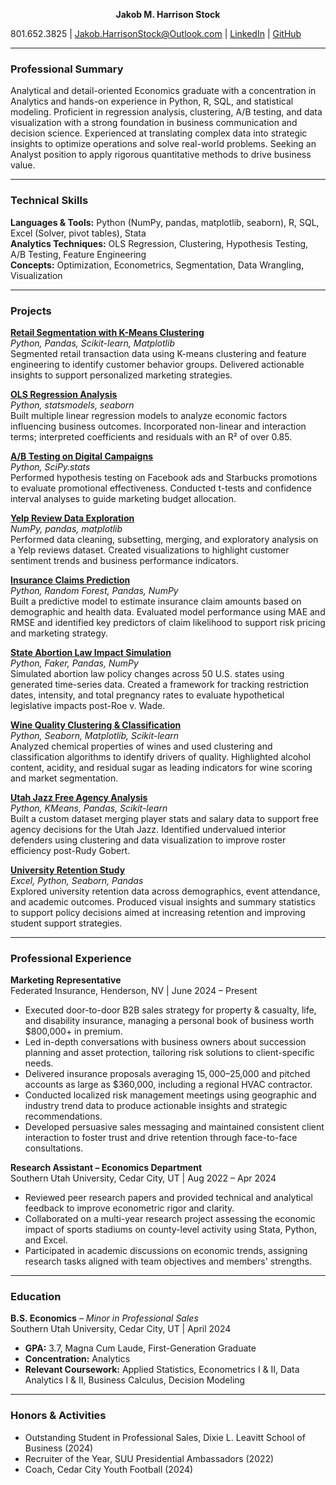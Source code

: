  **<center>Jakob M. Harrison Stock </center>**  

801.652.3825 | [Jakob.HarrisonStock@Outlook.com](mailto:Jakob.HarrisonStock@Outlook.com)  | [LinkedIn](https://linkedin.com/in/jakob-harrison-stock) |  [GitHub](https://github.com/JakobHarrisonStock/Data-Analytics)

---

### **Professional Summary**

Analytical and detail-oriented Economics graduate with a concentration in Analytics and hands-on experience in Python, R, SQL, and statistical modeling. Proficient in regression analysis, clustering, A/B testing, and data visualization with a strong foundation in business communication and decision science. Experienced at translating complex data into strategic insights to optimize operations and solve real-world problems. Seeking an Analyst position to apply rigorous quantitative methods to drive business value.

---

### **Technical Skills**

**Languages & Tools:** Python (NumPy, pandas, matplotlib, seaborn), R, SQL, Excel (Solver, pivot tables), Stata  
**Analytics Techniques:** OLS Regression, Clustering, Hypothesis Testing, A/B Testing, Feature Engineering  
**Concepts:** Optimization, Econometrics, Segmentation, Data Wrangling, Visualization

---

### **Projects**

**[Retail Segmentation with K-Means Clustering](https://colab.research.google.com/drive/1LzQww9JazEycS2sxJyeUR-b_61zGvdd3?usp=sharing)**  
*Python, Pandas, Scikit-learn, Matplotlib*  
Segmented retail transaction data using K-means clustering and feature engineering to identify customer behavior groups. Delivered actionable insights to support personalized marketing strategies.

**[OLS Regression Analysis](https://colab.research.google.com/drive/1JIRbCgiYkU2E6qcyYsS1JTpmvRo-jFsS?usp=sharing)**  
*Python, statsmodels, seaborn*  
Built multiple linear regression models to analyze economic factors influencing business outcomes. Incorporated non-linear and interaction terms; interpreted coefficients and residuals with an R² of over 0.85.

**[A/B Testing on Digital Campaigns](https://colab.research.google.com/drive/1G8OZEeHfswuwMtwn0CkhQdoJTEbMs3aN?usp=sharing)**  
*Python, SciPy.stats*  
Performed hypothesis testing on Facebook ads and Starbucks promotions to evaluate promotional effectiveness. Conducted t-tests and confidence interval analyses to guide marketing budget allocation.

**[Yelp Review Data Exploration](https://colab.research.google.com/drive/1YivrzRLORqhxaFPlkVTb7NlS0WHGESLF?usp=sharing)**  
*NumPy, pandas, matplotlib*  
Performed data cleaning, subsetting, merging, and exploratory analysis on a Yelp reviews dataset. Created visualizations to highlight customer sentiment trends and business performance indicators.

**[Insurance Claims Prediction](https://colab.research.google.com/drive/143RGJsOUCCKHHPiC14C5WaI5Emr_uPXe?usp=sharing)**  
*Python, Random Forest, Pandas, NumPy*  
Built a predictive model to estimate insurance claim amounts based on demographic and health data. Evaluated model performance using MAE and RMSE and identified key predictors of claim likelihood to support risk pricing and marketing strategy.

**[State Abortion Law Impact Simulation](https://colab.research.google.com/drive/1yQ3ngMwfeWp7qs2BSXCsPgls_sak52al?usp=sharing)**  
*Python, Faker, Pandas, NumPy*  
Simulated abortion law policy changes across 50 U.S. states using generated time-series data. Created a framework for tracking restriction dates, intensity, and total pregnancy rates to evaluate hypothetical legislative impacts post-Roe v. Wade.

**[Wine Quality Clustering & Classification](https://colab.research.google.com/drive/1LmQ2Iu556C992h4HZUFIWesXM-OuduTV?usp=sharing)**  
*Python, Seaborn, Matplotlib, Scikit-learn*  
Analyzed chemical properties of wines and used clustering and classification algorithms to identify drivers of quality. Highlighted alcohol content, acidity, and residual sugar as leading indicators for wine scoring and market segmentation.

**[Utah Jazz Free Agency Analysis](https://colab.research.google.com/drive/1lo1Es_akJ6Q3_B2nyTgpTRElNVT-_igt?usp=sharing)**  
*Python, KMeans, Pandas, Scikit-learn*  
Built a custom dataset merging player stats and salary data to support free agency decisions for the Utah Jazz. Identified undervalued interior defenders using clustering and data visualization to improve roster efficiency post-Rudy Gobert.

**[University Retention Study](https://colab.research.google.com/drive/1tv8BiCay0cslDpJgkJbm_jufSfN0eok0?usp=sharing)**  
*Excel, Python, Seaborn, Pandas*  
Explored university retention data across demographics, event attendance, and academic outcomes. Produced visual insights and summary statistics to support policy decisions aimed at increasing retention and improving student support strategies.

---

### **Professional Experience**

**Marketing Representative**  
Federated Insurance, Henderson, NV | June 2024 – Present  
- Executed door-to-door B2B sales strategy for property & casualty, life, and disability insurance, managing a personal book of business worth $800,000+ in premium.  
- Led in-depth conversations with business owners about succession planning and asset protection, tailoring risk solutions to client-specific needs.  
- Delivered insurance proposals averaging $15,000–$25,000 and pitched accounts as large as $360,000, including a regional HVAC contractor.  
- Conducted localized risk management meetings using geographic and industry trend data to produce actionable insights and strategic recommendations.  
- Developed persuasive sales messaging and maintained consistent client interaction to foster trust and drive retention through face-to-face consultations.

**Research Assistant – Economics Department**  
Southern Utah University, Cedar City, UT | Aug 2022 – Apr 2024  
- Reviewed peer research papers and provided technical and analytical feedback to improve econometric rigor and clarity.  
- Collaborated on a multi-year research project assessing the economic impact of sports stadiums on county-level activity using Stata, Python, and Excel.  
- Participated in academic discussions on economic trends, assigning research tasks aligned with team objectives and members' strengths.
---

### **Education**

**B.S. Economics** – *Minor in Professional Sales*  
Southern Utah University, Cedar City, UT | April 2024  
- **GPA:** 3.7, Magna Cum Laude, First-Generation Graduate  
- **Concentration:** Analytics  
- **Relevant Coursework:** Applied Statistics, Econometrics I & II, Data Analytics I & II, Business Calculus, Decision Modeling

---

### **Honors & Activities**

- Outstanding Student in Professional Sales, Dixie L. Leavitt School of Business (2024)  
- Recruiter of the Year, SUU Presidential Ambassadors (2022)  
- Coach, Cedar City Youth Football (2024)  
